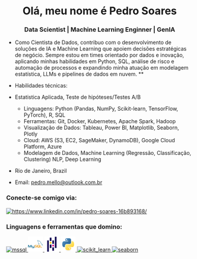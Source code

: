 <h1 align="center">Olá, meu nome é Pedro Soares</h1>
<h3 align="center">Data Scientist | Machine Learning Enginner | GenIA</h3>

- Como Cientista de Dados, contribuo com o desenvolvimento de soluções de IA e Machine Learning que apoiem 
decisões estratégicas de negócio. Sempre estou em times orientado por dados e inovação, aplicando minhas habilidades 
em Python, SQL, análise de risco e automação de processos e expandindo minha atuação em modelagem estatística, 
LLMs e pipelines de dados em nuvem. **

- Habilidades técnicas:
- Estatistica Aplicada, Teste de hipóteses/Testes A/B
  - Linguagens: Python (Pandas, NumPy, Scikit-learn, TensorFlow, PyTorch), R, SQL
  - Ferramentas: Git, Docker, Kubernetes, Apache Spark, Hadoop
  - Visualização de Dados: Tableau, Power BI, Matplotlib, Seaborn, Plotly
  - Cloud: AWS (S3, EC2, SageMaker, DynamoDB), Google Cloud Platform, Azure
  - Modelagem de Dados, Machine Learning (Regressão, Classificação, Clustering) NLP, Deep Learning

- Rio de Janeiro, Brazil
- Email: pedro.mello@outlook.com.br

<h3 align="left">Conecte-se comigo via:</h3>
<p align="left">
<a href="https://www.linkedin.com/in/pedrosoares-scientist/"
  target="blank"><img align="center" src="https://raw.githubusercontent.com/rahuldkjain/github-profile-readme-generator/master/src/images/icons/Social/linked-in-alt.svg" alt="https://www.linkedin.com/in/pedro-soares-16b893168/" height="30" width="40" /></a>
</p>

<h3 align="left">Linguagens e ferramentas que domino:</h3>
<p align="left"> <a href="https://www.microsoft.com/en-us/sql-server" target="_blank" rel="noreferrer"> <img src="https://www.svgrepo.com/show/303229/microsoft-sql-server-logo.svg" alt="mssql" width="40" height="40"/> </a> <a href="https://www.mysql.com/" target="_blank" rel="noreferrer"> <img src="https://raw.githubusercontent.com/devicons/devicon/master/icons/mysql/mysql-original-wordmark.svg" alt="mysql" width="40" height="40"/> </a> <a href="https://pandas.pydata.org/" target="_blank" rel="noreferrer"> <img src="https://raw.githubusercontent.com/devicons/devicon/2ae2a900d2f041da66e950e4d48052658d850630/icons/pandas/pandas-original.svg" alt="pandas" width="40" height="40"/> </a> <a href="https://www.python.org" target="_blank" rel="noreferrer"> <img src="https://raw.githubusercontent.com/devicons/devicon/master/icons/python/python-original.svg" alt="python" width="40" height="40"/> </a> <a href="https://scikit-learn.org/" target="_blank" rel="noreferrer"> <img src="https://upload.wikimedia.org/wikipedia/commons/0/05/Scikit_learn_logo_small.svg" alt="scikit_learn" width="40" height="40"/> </a> <a href="https://seaborn.pydata.org/" target="_blank" rel="noreferrer"> <img src="https://seaborn.pydata.org/_images/logo-mark-lightbg.svg" alt="seaborn" width="40" height="40"/> </a> </p>

